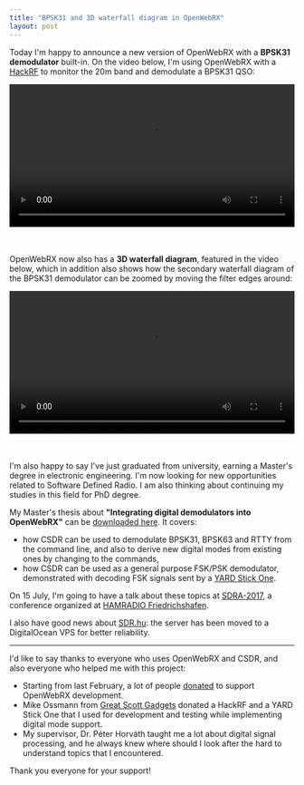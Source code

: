 ```yaml
---
title: "BPSK31 and 3D waterfall diagram in OpenWebRX"
layout: post
---
```


Today I'm happy to announce a new version of OpenWebRX with a **BPSK31 demodulator** built-in.
On the video below, I'm using OpenWebRX with a [HackRF](https://greatscottgadgets.com/hackrf/) to monitor the 20m band and demodulate a BPSK31 QSO:

<video controls style="width:100%;">
	<source src="http://sdr.hu/static/blog/bpsk31.webm" />
</video>

<br/> <br/>
OpenWebRX now also has a **3D waterfall diagram**, featured in the video below, which in addition also shows how the secondary waterfall diagram of the BPSK31 demodulator can be zoomed by moving the filter edges around:

<video controls style="width:100%;">
	<source src="http://sdr.hu/static/blog/3d-waterfall.webm" />
</video>

<br /> <br />
I'm also happy to say I've just graduated from university, earning a Master's degree in electronic engineering. I'm now looking for new opportunities related to Software Defined Radio. I am also thinking about continuing my studies in this field for PhD degree.

My Master's thesis about **"Integrating digital demodulators into OpenWebRX"** can be [downloaded here](http://openwebrx.org/msc-thesis.pdf). It covers:

* how CSDR can be used to demodulate BPSK31, BPSK63 and RTTY from the command line, and also to derive new digital modes from existing ones by changing to the commands,
* how CSDR can be used as a general purpose FSK/PSK demodulator, demonstrated with decoding FSK signals sent by a [YARD Stick One](https://greatscottgadgets.com/yardstickone/).

On 15 July, I'm going to have a talk about these topics at [SDRA-2017](http://2017.sdra.io/), a conference organized at [HAMRADIO Friedrichshafen](http://www.hamradio-friedrichshafen.de/ham-en/). 

I also have good news about [SDR.hu](http://sdr.hu/): the server has been moved to a DigitalOcean VPS for better reliability.

----

I'd like to say thanks to everyone who uses OpenWebRX and CSDR, and also everyone who helped me with this project:

* Starting from last February, a lot of people <a href="http://blog.sdr.hu/support">donated</a> to support OpenWebRX development. 
* Mike Ossmann from [Great Scott Gadgets](https://greatscottgadgets.com/) donated a HackRF and a YARD Stick One that I used for development and testing while implementing digital mode support.
* My supervisor, Dr. Péter Horváth taught me a lot about digital signal processing, and he always knew where should I look after the hard to understand topics that I encountered.

Thank you everyone for your support!
